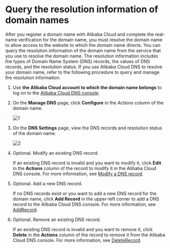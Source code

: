 # Query the resolution information of domain names

After you register a domain name with Alibaba Cloud and complete the real-name verification for the domain name, you must resolve the domain name to allow access to the website to which the domain name directs. You can query the resolution information of the domain name from the service that you use to resolve the domain name. The resolution information includes the types of Domain Name System \(DNS\) records, the values of DNS records, and the resolution status. If you use Alibaba Cloud DNS to resolve your domain name, refer to the following procedure to query and manage the resolution information.

1.  Use **the Alibaba Cloud account to which the domain name belongs** to log on to the [Alibaba Cloud DNS console](https://dns.console.aliyun.com/?spm=5176.2020520130.products-grouped.ddns.18fc697bmrsVao#/dns/domainList).

2.  On the **Manage DNS** page, click **Configure** in the Actions column of the domain name.

    ![1](https://static-aliyun-doc.oss-accelerate.aliyuncs.com/assets/img/en-US/6748393261/p271555.png)

3.  On the **DNS Settings** page, view the DNS records and resolution status of the domain name.

    ![2](https://static-aliyun-doc.oss-accelerate.aliyuncs.com/assets/img/en-US/7748393261/p271556.png)

4.  Optional. Modify an existing DNS record.

    If an existing DNS record is invalid and you want to modify it, click **Edit** in the **Actions** column of the record to modify it in the Alibaba Cloud DNS console. For more information, see [Modify a DNS record](https://www.alibabacloud.com/help/zh/doc-detail/29727.htm?).

5.  Optional. Add a new DNS record.

    If no DNS records exist or you want to add a new DNS record for the domain name, click **Add Record** in the upper-left corner to add a DNS record to the Alibaba Cloud DNS console. For more information, see [AddRecord](https://www.alibabacloud.com/help/zh/faq-detail/29725.htm).

6.  Optional. Remove an existing DNS record.

    If an existing DNS record is invalid and you want to remove it, click **Delete** in the **Actions** column of the record to remove it from the Alibaba Cloud DNS console. For more information, see [DeleteRecord](https://www.alibabacloud.com/help/zh/doc-detail/29726.htm).


